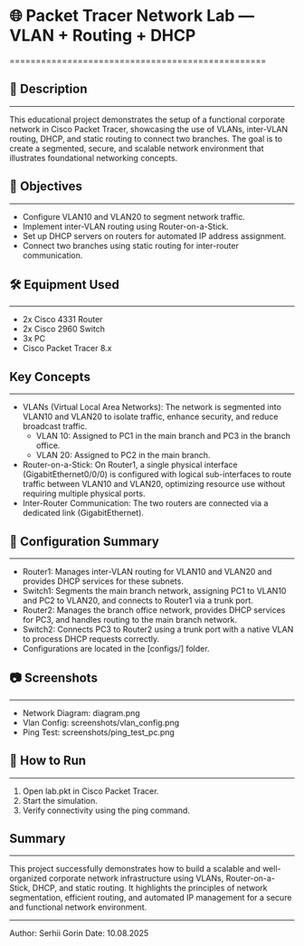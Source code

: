 # 🌐 Packet Tracer Network Lab — VLAN + Routing + DHCP
=================================================

## 📌 Description
-----------
This educational project demonstrates the setup of a functional corporate network in Cisco Packet Tracer,
showcasing the use of VLANs, inter-VLAN routing, DHCP, and static routing to connect two branches.
The goal is to create a segmented, secure, and scalable network environment that illustrates foundational
networking concepts.

## 🎯 Objectives
----------
- Configure VLAN10 and VLAN20 to segment network traffic.
- Implement inter-VLAN routing using Router-on-a-Stick.
- Set up DHCP servers on routers for automated IP address assignment.
- Connect two branches using static routing for inter-router communication.

## 🛠 Equipment Used
--------------
- 2x Cisco 4331 Router
- 2x Cisco 2960 Switch
- 3x PC
- Cisco Packet Tracer 8.x

## Key Concepts
------------
- VLANs (Virtual Local Area Networks): The network is segmented into VLAN10 and VLAN20 to isolate traffic,
  enhance security, and reduce broadcast traffic.
  - VLAN 10: Assigned to PC1 in the main branch and PC3 in the branch office.
  - VLAN 20: Assigned to PC2 in the main branch.
- Router-on-a-Stick: On Router1, a single physical interface (GigabitEthernet0/0/0) is configured with logical
  sub-interfaces to route traffic between VLAN10 and VLAN20, optimizing resource use without requiring multiple physical ports.
- Inter-Router Communication: The two routers are connected via a dedicated link (GigabitEthernet).

## 🔧 Configuration Summary
---------------------
- Router1: Manages inter-VLAN routing for VLAN10 and VLAN20 and provides DHCP services for these subnets.
- Switch1: Segments the main branch network, assigning PC1 to VLAN10 and PC2 to VLAN20, and connects to Router1 via a trunk port.
- Router2: Manages the branch office network, provides DHCP services for PC3, and handles routing to the main branch network.
- Switch2: Connects PC3 to Router2 using a trunk port with a native VLAN to process DHCP requests correctly.
- Configurations are located in the [configs/] folder.

## 📷 Screenshots
-----------
- Network Diagram: diagram.png
- Vlan Config: screenshots/vlan_config.png
- Ping Test: screenshots/ping_test_pc.png

## 🚀 How to Run
----------
1. Open lab.pkt in Cisco Packet Tracer.
2. Start the simulation.
3. Verify connectivity using the ping command.

## Summary
-------
This project successfully demonstrates how to build a scalable and well-organized corporate network infrastructure
using VLANs, Router-on-a-Stick, DHCP, and static routing. It highlights the principles of network segmentation,
efficient routing, and automated IP management for a secure and functional network environment.

---
Author: Serhii Gorin
Date: 10.08.2025

